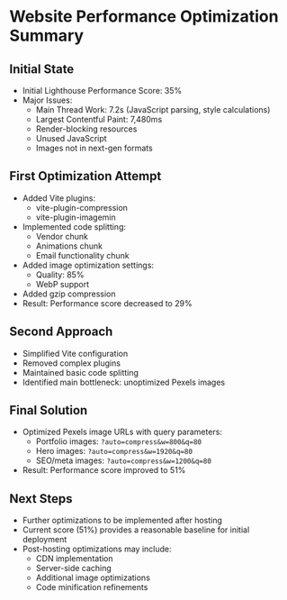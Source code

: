 # Website Performance Optimization Summary

## Initial State
- Initial Lighthouse Performance Score: 35%
- Major Issues:
  - Main Thread Work: 7.2s (JavaScript parsing, style calculations)
  - Largest Contentful Paint: 7,480ms
  - Render-blocking resources
  - Unused JavaScript
  - Images not in next-gen formats

## First Optimization Attempt
- Added Vite plugins:
  - vite-plugin-compression
  - vite-plugin-imagemin
- Implemented code splitting:
  - Vendor chunk
  - Animations chunk
  - Email functionality chunk
- Added image optimization settings:
  - Quality: 85%
  - WebP support
- Added gzip compression
- Result: Performance score decreased to 29%

## Second Approach
- Simplified Vite configuration
- Removed complex plugins
- Maintained basic code splitting
- Identified main bottleneck: unoptimized Pexels images

## Final Solution
- Optimized Pexels image URLs with query parameters:
  - Portfolio images: `?auto=compress&w=800&q=80`
  - Hero images: `?auto=compress&w=1920&q=80`
  - SEO/meta images: `?auto=compress&w=1200&q=80`
- Result: Performance score improved to 51%

## Next Steps
- Further optimizations to be implemented after hosting
- Current score (51%) provides a reasonable baseline for initial deployment
- Post-hosting optimizations may include:
  - CDN implementation
  - Server-side caching
  - Additional image optimizations
  - Code minification refinements
